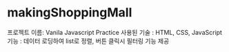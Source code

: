 # makingShoppingMall

프로젝트 이름: Vanila Javascript Practice
사용된 기술 : HTML, CSS, JavaScript
기능 : 데이터 로딩하여 list로 정렬, 버튼 클릭시 필터링 기능 제공
